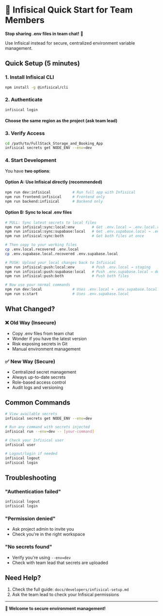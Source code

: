 # 🔐 Infisical Quick Start for Team Members

**Stop sharing .env files in team chat!** 🛑

Use Infisical instead for secure, centralized environment variable management.

## Quick Setup (5 minutes)

### 1. Install Infisical CLI

```bash
npm install -g @infisical/cli
```

### 2. Authenticate

```bash
infisical login
```

#### Choose the same region as the project (ask team lead)

### 3. Verify Access

```bash
cd /path/to/FullStack_Storage_and_Booking_App
infisical secrets get NODE_ENV --env=dev
```

### 4. Start Development

You have **two options**:

#### Option A: Use Infisical directly (recommended)

```bash
npm run dev:infisical          # Run full app with Infisical
npm run frontend:infisical     # Frontend only
npm run backend:infisical      # Backend only
```

#### Option B: Sync to local .env files

```bash
# PULL: Sync latest secrets to local files
npm run infisical:sync:local:env        # Get .env.local → .env.local.recovered
npm run infisical:sync:supabase:local   # Get .env.supabase.local → .env.supabase.local.recovered
npm run infisical:sync:both             # Get both files at once

# Then copy to your working files
cp .env.local.recovered .env.local
cp .env.supabase.local.recovered .env.supabase.local

# PUSH: Upload your local changes back to Infisical
npm run infisical:push:local:env        # Push .env.local → staging
npm run infisical:push:supabase:local   # Push .env.supabase.local → dev  
npm run infisical:push:both             # Push both files

# Now use your normal commands
npm run dev:local              # Uses .env.local + .env.supabase.local
npm run s:start                # Uses .env.supabase.local
```

## What Changed?

### ❌ Old Way (Insecure)

- Copy .env files from team chat
- Wonder if you have the latest version
- Risk exposing secrets in Git
- Manual environment management

### ✅ New Way (Secure)

- Centralized secret management
- Always up-to-date secrets
- Role-based access control
- Audit logs and versioning

## Common Commands

```bash
# View available secrets
infisical secrets get NODE_ENV --env=dev

# Run any command with secrets injected
infisical run --env=dev -- [your-command]

# Check your Infisical user
infisical user

# Logout/login if needed
infisical logout
infisical login
```

## Troubleshooting

### "Authentication failed"

```bash
infisical logout
infisical login
```

### "Permission denied"

- Ask project admin to invite you
- Check you're in the right workspace

### "No secrets found"

- Verify you're using `--env=dev`
- Check with team lead that secrets are uploaded

## Need Help?

1. Check the full guide: `docs/developers/infisical-setup.md`
2. Ask the team lead to check your Infisical permissions

---

**🎉 Welcome to secure environment management!**
